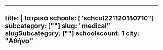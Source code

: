 
---
title: |
   Ιατρικά
schools: ["school221120180710"]
subcategory: [""]
slug: "medical"
slugSubcategory: [""]
schoolscount: 1
city: "Αθήνα"
---



